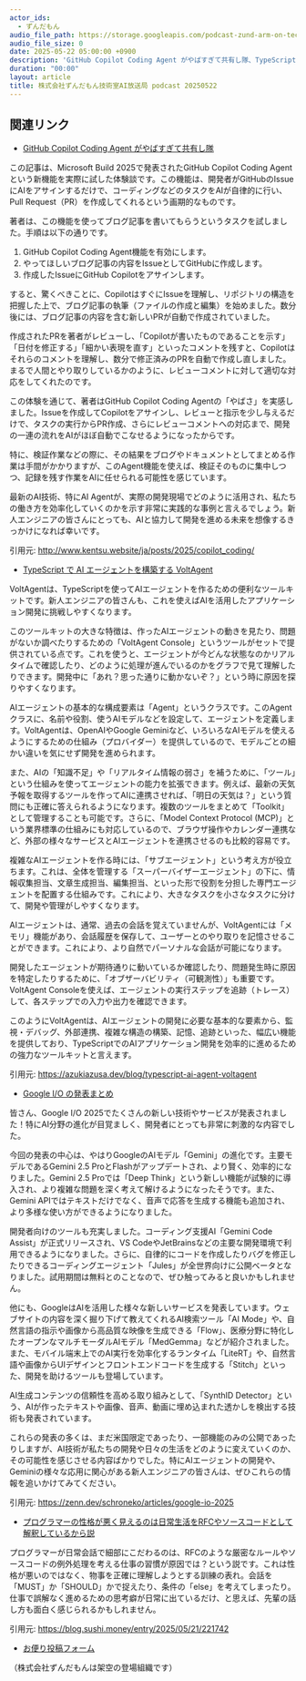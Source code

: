 ```yaml
---
actor_ids:
  - ずんだもん
audio_file_path: https://storage.googleapis.com/podcast-zund-arm-on-tech/audio/株式会社ずんだもん技術室AI放送局_podcast_20250522.mp3
audio_file_size: 0
date: 2025-05-22 05:00:00 +0900
description: 'GitHub Copilot Coding Agent がやばすぎて共有し隊、TypeScript で AI エージェントを構築する VoltAgent、Google I/O の発表まとめ、プログラマーの性格が悪く見えるのは日常生活をRFCやソースコードとして解釈しているから説'
duration: "00:00"
layout: article
title: 株式会社ずんだもん技術室AI放送局 podcast 20250522
---
```


## 関連リンク


- [GitHub Copilot Coding Agent がやばすぎて共有し隊](http://www.kentsu.website/ja/posts/2025/copilot_coding/)  


この記事は、Microsoft Build 2025で発表されたGitHub Copilot Coding Agentという新機能を実際に試した体験談です。この機能は、開発者がGitHubのIssueにAIをアサインするだけで、コーディングなどのタスクをAIが自律的に行い、Pull Request（PR）を作成してくれるという画期的なものです。

著者は、この機能を使ってブログ記事を書いてもらうというタスクを試しました。手順は以下の通りです。
1.  GitHub Copilot Coding Agent機能を有効にします。
2.  やってほしいブログ記事の内容をIssueとしてGitHubに作成します。
3.  作成したIssueにGitHub Copilotをアサインします。

すると、驚くべきことに、CopilotはすぐにIssueを理解し、リポジトリの構造を把握した上で、ブログ記事の執筆（ファイルの作成と編集）を始めました。数分後には、ブログ記事の内容を含む新しいPRが自動で作成されていました。

作成されたPRを著者がレビューし、「Copilotが書いたものであることを示す」「日付を修正する」「細かい表現を直す」といったコメントを残すと、Copilotはそれらのコメントを理解し、数分で修正済みのPRを自動で作成し直しました。まるで人間とやり取りしているかのように、レビューコメントに対して適切な対応をしてくれたのです。

この体験を通じて、著者はGitHub Copilot Coding Agentの「やばさ」を実感しました。Issueを作成してCopilotをアサインし、レビューと指示を少し与えるだけで、タスクの実行からPR作成、さらにレビューコメントへの対応まで、開発の一連の流れをAIがほぼ自動でこなせるようになったからです。

特に、検証作業などの際に、その結果をブログやドキュメントとしてまとめる作業は手間がかかりますが、このAgent機能を使えば、検証そのものに集中しつつ、記録を残す作業をAIに任せられる可能性を感じています。

最新のAI技術、特にAI Agentが、実際の開発現場でどのように活用され、私たちの働き方を効率化していくのかを示す非常に実践的な事例と言えるでしょう。新人エンジニアの皆さんにとっても、AIと協力して開発を進める未来を想像するきっかけになれば幸いです。

引用元: http://www.kentsu.website/ja/posts/2025/copilot_coding/


- [TypeScript で AI エージェントを構築する VoltAgent](https://azukiazusa.dev/blog/typescript-ai-agent-voltagent)  


VoltAgentは、TypeScriptを使ってAIエージェントを作るための便利なツールキットです。新人エンジニアの皆さんも、これを使えばAIを活用したアプリケーション開発に挑戦しやすくなります。

このツールキットの大きな特徴は、作ったAIエージェントの動きを見たり、問題がないか調べたりするための「VoltAgent Console」というツールがセットで提供されている点です。これを使うと、エージェントが今どんな状態なのかリアルタイムで確認したり、どのように処理が進んでいるのかをグラフで見て理解したりできます。開発中に「あれ？思った通りに動かないぞ？」という時に原因を探りやすくなります。

AIエージェントの基本的な構成要素は「Agent」というクラスです。このAgentクラスに、名前や役割、使うAIモデルなどを設定して、エージェントを定義します。VoltAgentは、OpenAIやGoogle Geminiなど、いろいろなAIモデルを使えるようにするための仕組み（プロバイダー）を提供しているので、モデルごとの細かい違いを気にせず開発を進められます。

また、AIの「知識不足」や「リアルタイム情報の弱さ」を補うために、「ツール」という仕組みを使ってエージェントの能力を拡張できます。例えば、最新の天気予報を取得するツールを作ってAIに連携させれば、「明日の天気は？」という質問にも正確に答えられるようになります。複数のツールをまとめて「Toolkit」として管理することも可能です。さらに、「Model Context Protocol (MCP)」という業界標準の仕組みにも対応しているので、ブラウザ操作やカレンダー連携など、外部の様々なサービスとAIエージェントを連携させるのも比較的容易です。

複雑なAIエージェントを作る時には、「サブエージェント」という考え方が役立ちます。これは、全体を管理する「スーパーバイザーエージェント」の下に、情報収集担当、文章生成担当、編集担当、といった形で役割を分担した専門エージェントを配置する仕組みです。これにより、大きなタスクを小さなタスクに分けて、開発や管理がしやすくなります。

AIエージェントは、通常、過去の会話を覚えていませんが、VoltAgentには「メモリ」機能があり、会話履歴を保存して、ユーザーとのやり取りを記憶させることができます。これにより、より自然でパーソナルな会話が可能になります。

開発したエージェントが期待通りに動いているか確認したり、問題発生時に原因を特定したりするために、「オブザーバビリティ（可観測性）」も重要です。VoltAgent Consoleを使えば、エージェントの実行ステップを追跡（トレース）して、各ステップでの入力や出力を確認できます。

このようにVoltAgentは、AIエージェントの開発に必要な基本的な要素から、監視・デバッグ、外部連携、複雑な構造の構築、記憶、追跡といった、幅広い機能を提供しており、TypeScriptでのAIアプリケーション開発を効率的に進めるための強力なツールキットと言えます。

引用元: https://azukiazusa.dev/blog/typescript-ai-agent-voltagent


- [Google I/O の発表まとめ](https://zenn.dev/schroneko/articles/google-io-2025)  


皆さん、Google I/O 2025でたくさんの新しい技術やサービスが発表されました！特にAI分野の進化が目覚ましく、開発者にとっても非常に刺激的な内容でした。

今回の発表の中心は、やはりGoogleのAIモデル「Gemini」の進化です。主要モデルであるGemini 2.5 ProとFlashがアップデートされ、より賢く、効率的になりました。Gemini 2.5 Proでは「Deep Think」という新しい機能が試験的に導入され、より複雑な問題を深く考えて解けるようになったそうです。また、Gemini APIではテキストだけでなく、音声で応答を生成する機能も追加され、より多様な使い方ができるようになりました。

開発者向けのツールも充実しました。コーディング支援AI「Gemini Code Assist」が正式リリースされ、VS CodeやJetBrainsなどの主要な開発環境で利用できるようになりました。さらに、自律的にコードを作成したりバグを修正したりできるコーディングエージェント「Jules」が全世界向けに公開ベータとなりました。試用期間は無料とのことなので、ぜひ触ってみると良いかもしれません。

他にも、GoogleはAIを活用した様々な新しいサービスを発表しています。ウェブサイトの内容を深く掘り下げて教えてくれるAI検索ツール「AI Mode」や、自然言語の指示や画像から高品質な映像を生成できる「Flow」、医療分野に特化したオープンなマルチモーダルAIモデル「MedGemma」などが紹介されました。また、モバイル端末上でのAI実行を効率化するランタイム「LiteRT」や、自然言語や画像からUIデザインとフロントエンドコードを生成する「Stitch」といった、開発を助けるツールも登場しています。

AI生成コンテンツの信頼性を高める取り組みとして、「SynthID Detector」という、AIが作ったテキストや画像、音声、動画に埋め込まれた透かしを検出する技術も発表されています。

これらの発表の多くは、まだ米国限定であったり、一部機能のみの公開であったりしますが、AI技術が私たちの開発や日々の生活をどのように変えていくのか、その可能性を感じさせる内容ばかりでした。特にAIエージェントの開発や、Geminiの様々な応用に関心がある新人エンジニアの皆さんは、ぜひこれらの情報を追いかけてみてください。

引用元: https://zenn.dev/schroneko/articles/google-io-2025


- [プログラマーの性格が悪く見えるのは日常生活をRFCやソースコードとして解釈しているから説](https://blog.sushi.money/entry/2025/05/21/221742)  


プログラマーが日常会話で細部にこだわるのは、RFCのような厳密なルールやソースコードの例外処理を考える仕事の習慣が原因では？という説です。これは性格が悪いのではなく、物事を正確に理解しようとする訓練の表れ。会話を「MUST」か「SHOULD」かで捉えたり、条件の「else」を考えてしまったり。仕事で誤解なく進めるための思考癖が日常に出ているだけ、と思えば、先輩の話し方も面白く感じられるかもしれません。

引用元: https://blog.sushi.money/entry/2025/05/21/221742



- [お便り投稿フォーム](https://forms.gle/ffg4JTfqdiqK62qf9)

（株式会社ずんだもんは架空の登場組織です）
